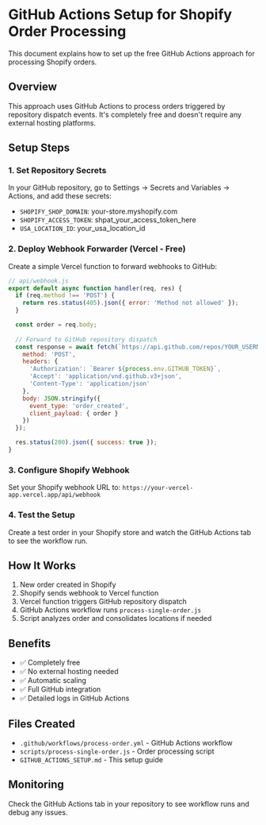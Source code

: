 # GitHub Actions Setup for Shopify Order Processing

This document explains how to set up the free GitHub Actions approach for processing Shopify orders.

## Overview

This approach uses GitHub Actions to process orders triggered by repository dispatch events. It's completely free and doesn't require any external hosting platforms.

## Setup Steps

### 1. Set Repository Secrets

In your GitHub repository, go to Settings → Secrets and Variables → Actions, and add these secrets:

- `SHOPIFY_SHOP_DOMAIN`: your-store.myshopify.com
- `SHOPIFY_ACCESS_TOKEN`: shpat_your_access_token_here
- `USA_LOCATION_ID`: your_usa_location_id

### 2. Deploy Webhook Forwarder (Vercel - Free)

Create a simple Vercel function to forward webhooks to GitHub:

```javascript
// api/webhook.js
export default async function handler(req, res) {
  if (req.method !== 'POST') {
    return res.status(405).json({ error: 'Method not allowed' });
  }

  const order = req.body;
  
  // Forward to GitHub repository dispatch
  const response = await fetch(`https://api.github.com/repos/YOUR_USERNAME/YOUR_REPO/dispatches`, {
    method: 'POST',
    headers: {
      'Authorization': `Bearer ${process.env.GITHUB_TOKEN}`,
      'Accept': 'application/vnd.github.v3+json',
      'Content-Type': 'application/json'
    },
    body: JSON.stringify({
      event_type: 'order_created',
      client_payload: { order }
    })
  });

  res.status(200).json({ success: true });
}
```

### 3. Configure Shopify Webhook

Set your Shopify webhook URL to: `https://your-vercel-app.vercel.app/api/webhook`

### 4. Test the Setup

Create a test order in your Shopify store and watch the GitHub Actions tab to see the workflow run.

## How It Works

1. New order created in Shopify
2. Shopify sends webhook to Vercel function
3. Vercel function triggers GitHub repository dispatch
4. GitHub Actions workflow runs `process-single-order.js`
5. Script analyzes order and consolidates locations if needed

## Benefits

- ✅ Completely free
- ✅ No external hosting needed
- ✅ Automatic scaling
- ✅ Full GitHub integration
- ✅ Detailed logs in GitHub Actions

## Files Created

- `.github/workflows/process-order.yml` - GitHub Actions workflow
- `scripts/process-single-order.js` - Order processing script
- `GITHUB_ACTIONS_SETUP.md` - This setup guide

## Monitoring

Check the GitHub Actions tab in your repository to see workflow runs and debug any issues. 